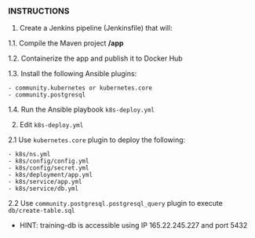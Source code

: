 ### INSTRUCTIONS

1. Create a Jenkins pipeline (Jenkinsfile) that will:

  1.1. Compile the Maven project **/app**

  1.2. Containerize the app and publish it to Docker Hub

  1.3. Install the following Ansible plugins:

    - community.kubernetes or kubernetes.core
    - community.postgresql

  1.4. Run the Ansible playbook `k8s-deploy.yml`

2. Edit `k8s-deploy.yml`

  2.1 Use `kubernetes.core` plugin to deploy the following:

    - k8s/ns.yml
    - k8s/config/config.yml
    - k8s/config/secret.yml
    - k8s/deployment/app.yml
    - k8s/service/app.yml
    - k8s/service/db.yml

  2.2 Use `community.postgresql.postgresql_query` plugin to execute `db/create-table.sql`

  - HINT: training-db is accessible using IP 165.22.245.227 and port 5432
